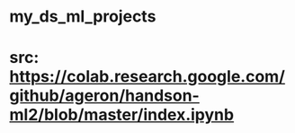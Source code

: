 # my_ds_ml_projects

# src: https://colab.research.google.com/github/ageron/handson-ml2/blob/master/index.ipynb
